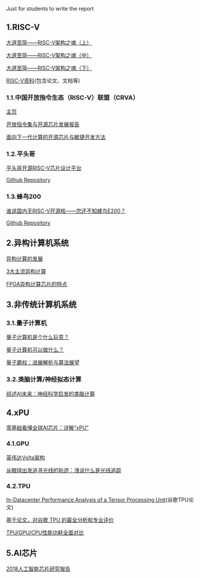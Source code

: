 Just for students to write the report
## 1.RISC-V
[大道至简——RISC-V架构之魂（上）](https://mp.weixin.qq.com/s?src=11&timestamp=1578053553&ver=2074&signature=6fhVIUWpK-l4UxVOrWiY82hQUEbpHqk49vhDnMlNx83SlYl5UGr7W6LWLXIZuf7KYnhOZ6Ae5FKKA3JEJE*gx8irNnqX0Q1p2uMLG3Io*u2lWoHNXFdeT2HmlQfZA8vc&new=1)

[大道至简——RISC-V架构之魂（中）](https://mp.weixin.qq.com/s?__biz=MzU2MjM4MTcyNQ==&mid=2247483740&idx=1&sn=cdad83ae1cc92f0aa0f3254556168375&chksm=fc6b17aecb1c9eb8b68f9893d6afd5d7e0443ff77ec3905aaecc70b365cb0c439431b781d7ff&scene=21#wechat_redirect)

[大道至简——RISC-V架构之魂（下）](https://mp.weixin.qq.com/s?src=11&timestamp=1578053553&ver=2074&signature=6fhVIUWpK-l4UxVOrWiY82hQUEbpHqk49vhDnMlNx816RVl51ngK8yufm5uYDXU9Oo863MA3B7Eogmdf4nJ*mXzQp3e3s9wqR35WiZXtcrIT8rQ*m8hSsaA5AYBILtwu&new=1)

[RISC-V资料](https://github.com/l919898756/RISC-V_article_paper_src)(包含论文、文档等)

### 1.1.中国开放指令生态（RISC-V）联盟（CRVA）
[主页](http://crva.io/)

[开放指令集与开源芯片发展报告](http://crva.io/documents/OpenISA-OpenSourceChip-Report.pdf)

[面向下一代计算的开源芯片与敏捷开发方法](http://crva.io/documents/SIGARCH-Visioning-Workshop-Summary-Agile-and-Open-Hardware-for-Next-Generation-Computing.pdf)

### 1.2.平头哥
[平头哥开源RISC-V芯片设计平台](https://mp.weixin.qq.com/s?src=11&timestamp=1578056757&ver=2074&signature=R-iphwHY8fLQNOZMAGJX2F8MGneM8kLBkfINScaA5zkqTHsRu24GW8RvfdmQqJpRzWraBmG5zQY0RwD5-ZtuI8L3*PMcwaLgQo5oWaOnVocAA4Xwk19Sj0AxYQ9swEM9&new=1)

[Github Repository](https://github.com/T-head-Semi/wujian100_open)
### 1.3.蜂鸟200
[谁说国内无RISC-V开源核——您还不知蜂鸟E200？](https://mp.weixin.qq.com/s?src=11&timestamp=1578056552&ver=2074&signature=6fhVIUWpK-l4UxVOrWiY82hQUEbpHqk49vhDnMlNx82pQMz3dDjKJBjM*f12tx1kd2Rip*w9sHb7eyr**rmh-OLNYINkkRrv*i2LRkhQzB98g8-W0R-hp6UN4g7CRqMT&new=1)

[Github Repository](https://github.com/SI-RISCV/e200_opensource)

## 2.异构计算机系统
[异构计算的发展](https://mp.weixin.qq.com/s?src=3&timestamp=1578058235&ver=1&signature=DSn7EC1VhHSO0nphZXnspGrJJaPA77OW4BJl6nVWrJ*cKVhQRCAvfUt8RUqRig7iNc4yBzX1ZugTG9IGSG8kLDiZstYFrD0am82ohSgQ73FrrMerIOet7SQhSFi58ZMv6Mbh8VVPoouJhq4YESSlJwGeLXj9E9de7*9inTHRJwQ=)

[3大主流异构计算](it-bb3PAGb7XP3lCUtB1yWUlE90wBobhjT5N8iG59PJ0o4hU*BVTJCAAm1vwvj7LhOSuPpyCfWl8MNkZm4a6cwHIp1-ZroXdginaFuUXCfrr4*Y3XJouQQiQ&new=1)

[FPGA异构计算芯片的特点](http://mp.weixin.qq.com/s?src=11&timestamp=1578058235&ver=2074&signature=kqGCHFI7qHQVTW6t6vsQ3iz284sdJQU504pfKDrNQomvujvwXCfnGK4d3NJAzy2-GAXwjgbT9L7kcvdyd3phHFHuN4Pu6wjKCkMHeVZmip3RDWUGaem9sPwiKiHXnUYd&new=1)


## 3.非传统计算机系统
### 3.1.量子计算机
[量子计算机是个什么玩意？](https://mp.weixin.qq.com/s?src=3&timestamp=1578057950&ver=1&signature=01kGfHew2yAGQUeodm66mTHatrzxx4t39ozi2gdzegJMVEAqLmNMSck0ekLck0SFPnrWuOeWl84BtFFDFBDZZRlPM9q3*7CljnG8v-1StU1CayQGMOhxJxAntVf8DkfsfeXzJGuopgPrHLWWslotqg==)

[量子计算机可以做什么？](https://mp.weixin.qq.com/s?src=11&timestamp=1578057950&ver=2074&signature=Uiy0adixn1bcJvHgHC*GHecp-j9U39p85NRB67op6dvM5CEJPzT-6jPUZOdZrFnSiZ*X2RPgSm*LWQ2RFVfisxk83aG7XI3ypHZ4BdoPqi17xmA62RDVBRCy-UxlyK1U&new=1)

[量子霸权：进展解析与算法展望](https://mp.weixin.qq.com/s?src=11&timestamp=1578058010&ver=2074&signature=Z*ONQ-NvT9WnVq6nFQzsBdnQPrc2-IVfwGpyVuDBIxwf5crgI1LGN1L0MGKRH8nAaUbgH3cvd7EmfdCRReltWfuNj*aWQ*rH0jeXCGR9LG3W4qCzZEO9dDIMlAVLHJp8&new=1)

### 3.2.类脑计算/神经拟态计算
[综述AI未来：神经科学启发的类脑计算](https://mp.weixin.qq.com/s?src=11&timestamp=1578058606&ver=2074&signature=EQu8IsNHo-KdwXs9n50FB57ag211-tFbhNwEoihyNRLqoDZLeMPmmq3KFlMhqNtq7k59-x1yJm9XArJnR3MgwsHgCjlKsEvhfjnXo5QmPg0l230A5r0rwUk6a1rLze1h&new=1)


## 4.xPU
[零基础看懂全球AI芯片：详解“xPU”](https://zhuanlan.zhihu.com/p/28325678)
### 4.1.GPU
[英伟达Volta架构](https://mp.weixin.qq.com/s?src=3&timestamp=1578058854&ver=1&signature=gNkHjxyIfDfLuuR8Vmxxt4Q-Lqz0a2MHtWDTW807L*MwXgseLD4tQtrWtwV08Ksg2gs*rLeg7pUELo6m0JHCgjfSUHzXZWZqd6wvD29XUlOLSTdC-CpBp8dd0AmzCEjytuwhbMvRKj8D5BC0NB2Vt-vs2Gc3shaflTNlBkIgxQ0=)

[从眼球出发追寻光线的轨迹：浅谈什么是光线追踪](https://mp.weixin.qq.com/s?src=11&timestamp=1578058798&ver=2074&signature=z-RkrRlR-hOyPNKzKk34cZbt2SBzkfYB1Np8yXtRx5wefuRMSQaJ6dKOUkKXpnnZA30HyoAKKE1AwbRFhyjC3Lrsurat9f*h2fe03DQK92zVpsc3uDPUYMKpFHYuYBSA&new=1)
### 4.2.TPU
[In-Datacenter Performance Analysis of a Tensor Processing Unit​](https://drive.google.com/file/d/0Bx4hafXDDq2EMzRNcy1vSUxtcEk/view)(谷歌TPU论文)

[基于论文，对谷歌 TPU 的最全分析和专业评价](https://mp.weixin.qq.com/s?src=3&timestamp=1578057282&ver=1&signature=TuAMvlukldb23hcWJPdVOp8P8bAFnBRM-EHMq2o2BzToulQbTp6JsJm4VXGU9fAkpMexXAM-e0Si6FrnXvsTc0sins9YxeXW*25PC9G0a*NZJ4MPW8AXRSWh*m4aAR3a2jfUrEoIsJ2Xkg3tIx*9SKcozzpCFhAZB7F9Q*1PikI=)

[TPU/GPU/CPU性能功耗全面对比](https://mp.weixin.qq.com/s?src=3&timestamp=1578057111&ver=1&signature=TuAMvlukldb23hcWJPdVOp8P8bAFnBRM-EHMq2o2BzTbAEUT*uEBQEkHv9CV6jY3Wp3Hu*fwVhprwE2RuVdzvL-qSn5a*kFqyTudnt4NQprSSXP9gIBo1iKpOA9re75jXRS3YxTkD4*ImrA8d3u*BOIOEOuf3uOLp7zqDF4P-4o=)
## 5.AI芯片
[2018人工智能芯片研究报告](https://github.com/cquca/ca_new_trends/tree/master/files/2018人工智能芯片研究报告.pdf)
<!-- ### 5.1.寒武纪 -->

